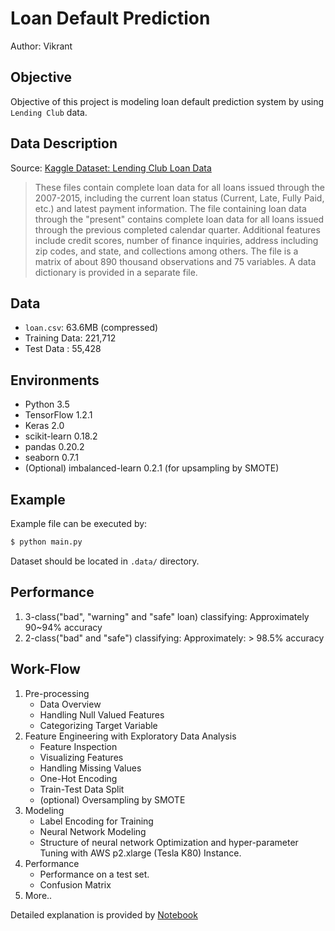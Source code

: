 # Loan Default Prediction

Author: Vikrant

## Objective
Objective of this project is modeling loan default prediction system by using `Lending Club` data.

## Data Description
Source: [Kaggle Dataset: Lending Club Loan Data](https://www.kaggle.com/wendykan/lending-club-loan-data)
> These files contain complete loan data for all loans issued through the 2007-2015, including the current loan status (Current, Late, Fully Paid, etc.) and latest payment information. The file containing loan data through the "present" contains complete loan data for all loans issued through the previous completed calendar quarter. Additional features include credit scores, number of finance inquiries, address including zip codes, and state, and collections among others. The file is a matrix of about 890 thousand observations and 75 variables. A data dictionary is provided in a separate file.

## Data
* `loan.csv`: 63.6MB (compressed)
* Training Data: 221,712
* Test Data    : 55,428

## Environments
* Python 3.5
* TensorFlow 1.2.1
* Keras 2.0
* scikit-learn 0.18.2
* pandas 0.20.2
* seaborn 0.7.1
* (Optional) imbalanced-learn 0.2.1 (for upsampling by SMOTE)

## Example
Example file can be executed by:
```bash
$ python main.py
```
Dataset should be located in `.data/` directory.

## Performance
1. 3-class("bad", "warning" and "safe" loan) classifying: Approximately 90~94% accuracy
2. 2-class("bad" and "safe") classifying: Approximately: > 98.5% accuracy

## Work-Flow
1. Pre-processing
	* Data Overview
	* Handling Null Valued Features
	* Categorizing Target Variable
2. Feature Engineering with Exploratory Data Analysis
	* Feature Inspection
	* Visualizing Features
	* Handling Missing Values
	* One-Hot Encoding
	* Train-Test Data Split
	* (optional) Oversampling by SMOTE
3. Modeling
	* Label Encoding for Training
	* Neural Network Modeling
	* Structure of neural network Optimization and hyper-parameter Tuning with AWS p2.xlarge (Tesla K80) Instance.
4. Performance
	* Performance on a test set.
	* Confusion Matrix
5. More..

Detailed explanation is provided by [Notebook](https://nbviewer.jupyter.org/github/vikrantpailkar/Loan_Default_Prediction/blob/master/Loan_Default_Prediction.ipynb)
